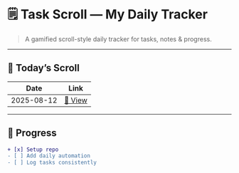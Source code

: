 # 🗒️ Task Scroll — My Daily Tracker

> A gamified scroll-style daily tracker for tasks, notes & progress.

---

## 📅 Today’s Scroll
| Date | Link |
|------|------|
| 2025-08-12 | [📜 View](./tasks/2025/08/2025-08-12.md) |

---

## 🎯 Progress
```diff
+ [x] Setup repo
- [ ] Add daily automation
- [ ] Log tasks consistently

